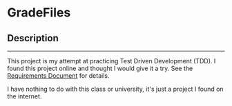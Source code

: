# GradeFiles

## Description

----

This project is my attempt at practicing Test Driven Development (TDD). I found this project online and thought I would give it a try. See the [Requirements Document](./Documentation/Requirements.md) for details.


I have nothing to do with this class or university, it's just a project I found on the internet.